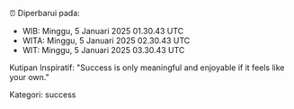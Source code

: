 ⏰ Diperbarui pada:
- WIB: Minggu, 5 Januari 2025 01.30.43 UTC
- WITA: Minggu, 5 Januari 2025 02.30.43 UTC
- WIT: Minggu, 5 Januari 2025 03.30.43 UTC

Kutipan Inspiratif:
"Success is only meaningful and enjoyable if it feels like your own."


Kategori: success

